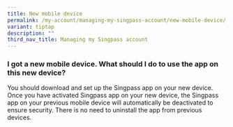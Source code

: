 ```yaml
---
title: New mobile device
permalink: /my-account/managing-my-singpass-account/new-mobile-device/
variant: tiptap
description: ""
third_nav_title: Managing my Singpass account
---
```

<h3>I got a new mobile device. What should I do to use the app on this new device?</h3>
<p>You should download and set up the Singpass app on your new device. Once
you have activated Singpass app on your new device, the Singpass app on
your previous mobile device will automatically be deactivated to ensure
security. There is no need to uninstall the app from previous devices.</p>